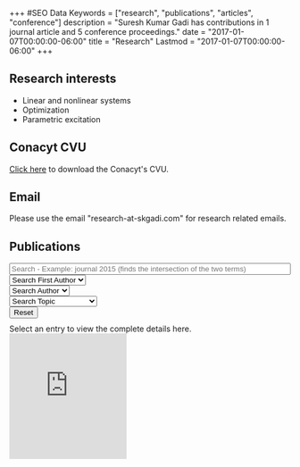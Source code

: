 +++
#SEO Data
Keywords = ["research", "publications", "articles", "conference"]
description = "Suresh Kumar Gadi has contributions in 1 journal article and 5 conference proceedings."
date = "2017-01-07T00:00:00-06:00"
title = "Research"
Lastmod = "2017-01-07T00:00:00-06:00"
+++
## Research interests

* Linear and nonlinear systems
* Optimization
* Parametric excitation

## Conacyt CVU

[Click here](../docs/conacyt-cvu.pdf) to download the Conacyt's CVU.


## Email

Please use the email "research-at-skgadi.com" for research related emails.

## Publications

<div>
<div class="container-fluid">
<div class="w3-row">
<div class="w3-col m12 l12 s12  w3-margin-bottom">
<input style="width: 100%;" type="text" class="bibtex_search w3-input w3-border" id="searchbar" placeholder="Search - Example: journal 2015 (finds the intersection of the two terms)"/>
</div>
<div class="w3-col m4 l3 s6  w3-margin-bottom">
<select id="authorselectfirst" class="bibtex_search bibtex_author w3-select w3-border" extra="first" search="author">
	<option value="">Search First Author</option>
</select>
</div>
<div class="w3-col m4 l3 s6  w3-margin-bottom">
<select id="authorselect" class="bibtex_search bibtex_author w3-select w3-border" search="author">
	<option value="">Search Author</option>
</select>
</div>
<div class="w3-col m4 l3 s6  w3-margin-bottom">
<select id="topicselect" class="bibtex_search w3-select w3-border" >
	<option value="">Search Topic</option>
	<!-- Add topic values here -->
	<option value="force|torque|acceleration">Mechanical</option>
	<option value="electric|electrical|electronic|electronic|capacitor|solar|power|energy|voltage|current">Electrical & electronics</option>
	<option value="control|PID|stability|analysis">Control</option>
</select>
</div>
<div class="w3-col m4 l3 s6  w3-margin-bottom">
<button type="button" class="w3-button w3-btn-block w3-white w3-border w3-border-red w3-round-large" onclick="reset()" >Reset</button>
</div>
</div>
</div>
<div class="bibtex_structure">
  <div class="group year" extra="ASC number">
  	  <!--a href="#top" style="display: inline"><em>(Top of the page)</em></a-->
  	  <div style="padding-bottom:10px;"></div>
  	  <div class="sort journal" extra="DESC string">
      	<div class="templates"></div>
      </div>
  </div>
</div>

<div id="bibtex_display">
		<div class="if bibtex_template" style="display: none;">
			<ul><li>
				<a class="SKGListItem" ><span class="SKGListItem bibtexVar" id="bib+BIBTEXKEY+" extra="BIBTEXKEY" onclick="DisplayItem('BIBD+BIBTEXKEY+')">
					<span class="if author"><span class="author"></span>.</span>
					<span class="if title">"<span class="title"></span>."</span>
					<span class="if journal">In <i><span class="journal"></span></i>.</span>
					<span class="if organization">In <i><span class="organization"></span></i>.</span>
					<span class="if year">on <span class="year"></span></span>
					<span class="if month"><span class="month"></span></span>
					<span class="if pages">(pp. <span class="pages"></span>).</span>
				</span></a>
				<div style="display: none;" class="bibtexVar" id="BIBD+BIBTEXKEY+" extra="BIBTEXKEY">
					<header class="w3-container w3-theme"> 
					<span onclick="document.getElementById('ArticleModal').style.display='none'" class="w3-closebtn">&times;</span>
					<h5><span class="title"></span></h5>
					</header>
					<div class="w3-container">
						<div class="if title" ><h1 style=" font-weight: normal; text-align: center; margin: 0px;"><span class="title"></span></h1></div>
						<br/>
						<div class="if author"><h4 style=" font-weight: normal; text-align: center;  margin: 0px;"><span class="author"></span></h4></div>
						<div class="if organization"><h4 style=" font-weight: normal; text-align: center; margin: 0px;"><em><span class="organization"></span></em></h4></div>
						<div class="if journal"><h4 style=" font-weight: normal; text-align: center; margin: 0px;"><em><span class="journal"></span></em></h4></div>
						<div class="if school"><h4 style=" font-weight: normal; text-align: center; margin: 0px;"><em><span class="school"></span></em></h4></div>
						<div class="if booktitle"><h4 style=" font-weight: normal; text-align: center; margin: 0px;"><em><span class="booktitle"></span></em></h4></div>
						<br/>
						<div class="if abstract"><span style=" font-weight: bold; text-align: center; margin: 0px;">Abstract:&ndash; </span><span class="abstract" style=" font-weight: normal; text-align: justify;"></span></div>
						<br/>
						<b>More information:</b>
						<table class="ContentTable">
							<TR class="if address"><TD>Address</TD><TD><span class="address"></span></TD></TR>
							<TR class="if annote"><TD>Annote</TD><TD><span class="annote"></span></TD></TR>
							<TR class="if chapter"><TD>Chapter</TD><TD><span class="chapter"></span></TD></TR>
							<TR class="if crossref"><TD>Crossref</TD><TD><span class="crossref"></span></TD></TR>
							<TR class="if doi"><TD>DOI</TD><TD><span style="cursor: pointer;" class="doi" onclick="OpenDOI(this);"></span></TD></TR>
							<TR class="if edition"><TD>Edition</TD><TD><span class="edition"></span></TD></TR>
							<TR class="if editor"><TD>Editor</TD><TD><span class="editor"></span></TD></TR>
							<TR class="if howpublished"><TD>How published</TD><TD><span class="howpublished"></span></TD></TR>
							<TR class="if institution"><TD>Institution</TD><TD><span class="institution"></span></TD></TR>
							<TR class="if isbn"><TD>ISBN</TD><TD><span class="isbn"></span></TD></TR>
							<TR class="if journal"><TD>Journal</TD><TD><span class="journal"></span></TD></TR>
							<TR class="if key"><TD>Key</TD><TD><span class="key"></span></TD></TR>
							<TR class="if month"><TD>Month</TD><TD><span class="month"></span></TD></TR>
							<TR class="if note"><TD>Note</TD><TD><span class="note"></span></TD></TR>
							<TR class="if number"><TD>Number</TD><TD><span class="number"></span></TD></TR>
							<TR class="if pages"><TD>Pages</TD><TD><span class="pages"></span></TD></TR>
							<TR class="if publisher"><TD>Publisher</TD><TD><span class="publisher"></span></TD></TR>
							<TR class="if school"><TD>School</TD><TD><span class="school"></span></TD></TR>
							<TR class="if series"><TD>Series</TD><TD><span class="series"></span></TD></TR>
							<TR class="if type"><TD>Type</TD><TD><span class="type"></span></TD></TR>
							<TR class="if url"><TD>URL</TD><TD><span style="cursor: pointer;" class="url" onclick="OpenURL(this);"></span></TD></TR>
							<TR class="if volume"><TD>Volume</TD><TD><span class="volume"></span></TD></TR>
							<TR class="if year"><TD>Year</TD><TD><span class="year"></span></TD></TR>
						</table>
						<br/>
						<div style="position: relative;">
						<pre class = "BibTeXRawCodeBlock" onclick="SelectTheText(this)" ondblclick="CopyTheText(this);"><span class="bibtexraw noread"></span></pre>
						<a class="Icon" style="display: float;position: absolute; bottom: 0px; right: 5px; font-size: 40px; cursor: pointer;" onclick="CopyThePrevText(this)">&#x2398;</a>
						</div>
					</div>
					<footer class="w3-container w3-theme">
					<span onclick="document.getElementById('ArticleModal').style.display='none'" class="w3-closebtn">Close this window</span>
					</footer>
				</div>
			</li></ul>
		</div>
</div>
<div class="w3-modal" id="ArticleModal"><div id="ArticleModalContent" class="w3-modal-content w3-animate-zoom">Select an entry to view the complete details here.</div></div>
</div>
<iframe src="https://orcid.org/static/html/widget.html?orcid=0000-0001-7974-7825&t=e50db5&locale=en" frameborder="0" height="225" width="210px" vspace="0" hspace="0" marginheight="5" marginwidth="5" scrolling="no" allowtransparency="true"></iframe>